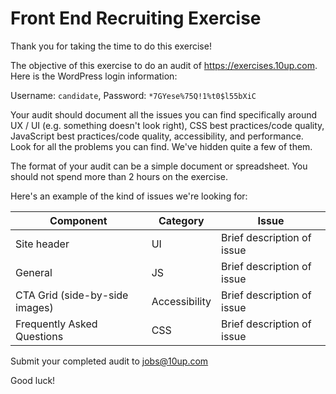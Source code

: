 # Front End Recruiting Exercise

Thank you for taking the time to do this exercise!

The objective of this exercise to do an audit of https://exercises.10up.com. Here is the WordPress login information:

Username: `candidate`, Password: `*7GYese%75Q!1%t0$l55bXiC`

Your audit should document all the issues you can find specifically around UX / UI (e.g. something doesn't look right), CSS best practices/code quality, JavaScript best practices/code quality, accessibility, and performance. Look for all the problems you can find. We've hidden quite a few of them. 

The format of your audit can be a simple document or spreadsheet. You should not spend more than 2 hours on the exercise.


Here's an example of the kind of issues we're looking for:

| Component | Category | Issue
| ------ | ------ | ------ |
| Site header | UI | Brief description of issue |
| General | JS | Brief description of issue |
| CTA Grid (side-by-side images) | Accessibility | Brief description of issue |
| Frequently Asked Questions | CSS | Brief description of issue |

Submit your completed audit to jobs@10up.com


Good luck!
